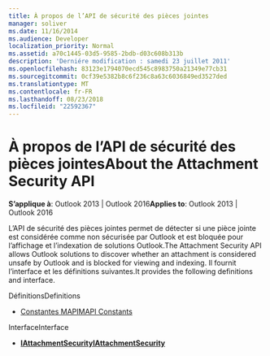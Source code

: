 ```yaml
---
title: À propos de l’API de sécurité des pièces jointes
manager: soliver
ms.date: 11/16/2014
ms.audience: Developer
localization_priority: Normal
ms.assetid: a70c1445-03d5-9585-2bdb-d03c608b313b
description: 'Derniére modification : samedi 23 juillet 2011'
ms.openlocfilehash: 83123e1794070ecd545c8983750a21349e77cb31
ms.sourcegitcommit: 0cf39e5382b8c6f236c8a63c6036849ed3527ded
ms.translationtype: MT
ms.contentlocale: fr-FR
ms.lasthandoff: 08/23/2018
ms.locfileid: "22592367"
---
```

# <a name="about-the-attachment-security-api"></a><span data-ttu-id="23053-103">À propos de l’API de sécurité des pièces jointes</span><span class="sxs-lookup"><span data-stu-id="23053-103">About the Attachment Security API</span></span>

  
  
<span data-ttu-id="23053-104">**S’applique à**: Outlook 2013 | Outlook 2016</span><span class="sxs-lookup"><span data-stu-id="23053-104">**Applies to**: Outlook 2013 | Outlook 2016</span></span> 
  
<span data-ttu-id="23053-105">L’API de sécurité des pièces jointes permet de détecter si une pièce jointe est considérée comme non sécurisée par Outlook et est bloquée pour l’affichage et l’indexation de solutions Outlook.</span><span class="sxs-lookup"><span data-stu-id="23053-105">The Attachment Security API allows Outlook solutions to discover whether an attachment is considered unsafe by Outlook and is blocked for viewing and indexing.</span></span> <span data-ttu-id="23053-106">Il fournit l’interface et les définitions suivantes.</span><span class="sxs-lookup"><span data-stu-id="23053-106">It provides the following definitions and interface.</span></span>
  
<span data-ttu-id="23053-107">Définitions</span><span class="sxs-lookup"><span data-stu-id="23053-107">Definitions</span></span>
  
- [<span data-ttu-id="23053-108">Constantes MAPI</span><span class="sxs-lookup"><span data-stu-id="23053-108">MAPI Constants</span></span>](mapi-constants.md)
    
<span data-ttu-id="23053-109">Interface</span><span class="sxs-lookup"><span data-stu-id="23053-109">Interface</span></span>
  
- <span data-ttu-id="23053-110">**[IAttachmentSecurity](iattachmentsecurityiunknown.md)**</span><span class="sxs-lookup"><span data-stu-id="23053-110">**[IAttachmentSecurity](iattachmentsecurityiunknown.md)**</span></span>
    

